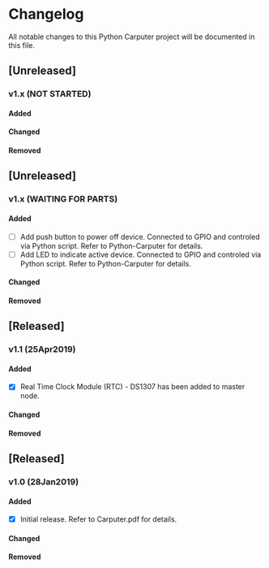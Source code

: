 # Changelog
All notable changes to this Python Carputer project will be documented in this file.


## [Unreleased]
### v1.x (NOT STARTED)
#### Added
#### Changed
#### Removed


## [Unreleased]
### v1.x (WAITING FOR PARTS)
#### Added
- [ ] Add push button to power off device.  Connected to GPIO and controled via Python script.  Refer to Python-Carputer for details.
- [ ] Add LED to indicate active device.  Connected to GPIO and controled via Python script.  Refer to Python-Carputer for details. 
#### Changed
#### Removed


## [Released]
### v1.1 (25Apr2019)
#### Added
- [x]  Real Time Clock Module (RTC) - DS1307 has been added to master node.  
#### Changed
#### Removed


## [Released]
### v1.0 (28Jan2019)
#### Added
- [x]  Initial release.  Refer to Carputer.pdf for details.
#### Changed
#### Removed
		

